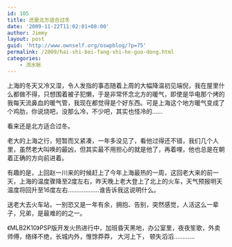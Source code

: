 ```yaml
---
id: 105
title: 还是北方适合过冬
date: '2009-11-22T11:02:01+08:00'
author: Jimmy
layout: post
guid: 'http://www.ownself.org/oswpblog/?p=75'
permalink: /2009/hai-shi-bei-fang-shi-he-guo-dong.html
categories:
    - 流水帐
---
```


上海的冬天又冷又湿，令人发指的事态随着上周的大幅降温初见端倪，我在屋里什么都做不得，只想围着被子犯懒，于是非常怀念北方的暖气，即使是华电那个烤的我每天流鼻血的暖气管，我现在都觉得是个好东西。可是上海这个地方暖气变成了个鸡肋，你说烧吧，没那么冷，不少吧，其实也怪冷的……

看来还是北方适合过冬。

老大的上海之行，短暂而又紧凑，一年多没见了，看他过得还不错，我们几个人里，虽然老大叫唤的最凶，但其实最不用担心的就是他了，再着哩，他也总是在朝着正确的方向前进着。

有趣的是，上回赵一川来的时候赶上了今年上海最热的一周，这回老大来的前一天，上海的温度骤降至2度左右，昨天晚上老大登上了北上的火车，天气预报明天温度将回升至16度左右………………谁告诉我这说明什么。

送老大去火车站，一别恐又是一年有余，拥抱、告别，突然感觉，人活这么一辈子，兄弟，是最难的的之一。

《MLB2K10》PSP版开发火热进行中，加班昏天黑地，办公室里，夜夜笙歌，外卖师傅，络绎不绝，长城内外，惟馀莽莽， 大河上下， 顿失滔滔…………